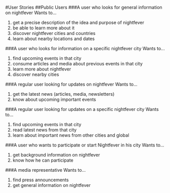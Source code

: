 #User Stories
##Public Users
###A user who looks for general information on nightfever
Wants to...

1. get a precise description of the idea and purpose of nightfever
2. be able to learn more about it
3. discover nightfever cities and countries
4. learn about nearby locations and dates

###A user who looks for information on a specific nightfever city
Wants to...

1. find upcoming events in that city
2. consume articles and media about previous events in that city
3. learn more about nightfever
4. discover nearby cities

###A regular user looking for updates on nightfever
Wants to...

1. get the latest news (articles, media, newsletters)
2. know about upcoming important events


###A regular user looking for updates on a specific nightfever city
Wants to...

1. find upcoming events in that city
2. read latest news from that city
3. learn about important news from other cities and global

###A user who wants to participate or start Nightfever in his city
Wants to...

1. get background information on nightfever
2. know how he can participate

###A media representative
Wants to...

1. find press announcements
2. get general information on nightfever
